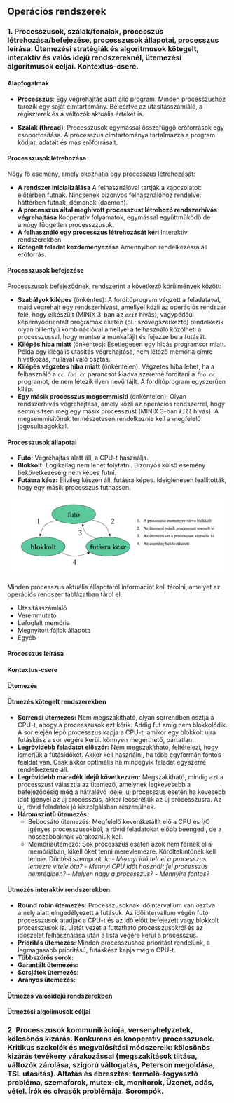 ## Operációs rendszerek

### 1. Processzusok, szálak/fonalak, processzus létrehozása/befejezése, processzusok állapotai, processzus leírása. Ütemezési stratégiák és algoritmusok kötegelt, interaktív és valós idejű rendszereknél, ütemezési algoritmusok céljai. Kontextus-csere.

#### Alapfogalmak

- **Processzus**: Egy végrehajtás alatt álló program. Minden processzushoz tarozik egy saját címtartomány. Beleértve az utasításszámláló, a regiszterek és a változók aktuális értékét is.

- **Szálak (thread)**: Processzusok egymással összefüggő erőforrások egy csoportosítása. A processzus címtartománya tartalmazza a program kódját, adatait és más erőforrásait.

#### Processzusok létrehozása
Négy fő esemény, amely okozhatja egy processzus létrehozását:
- **A rendszer inicializálása**
    A felhasználóval tartják a kapcsolatot: előtérben futnak.
    Nincsenek bizonyos felhasználóhoz rendelve: háttérben futnak, démonok (daemon).
- **A processzus által meghívott processzust létrehozó rendszerhívás végrehajtása**
    Kooperatív folyamatok, egymással együttműködő de amúgy független processzzusok.
- **A felhasználó egy processzus létrehozását kéri**
    Interaktív rendszerekben
- **Kötegelt feladat kezdeményezése**
    Amennyiben rendelkezésra áll erőforrás.

#### Processzusok befejezése
Processzusok befejeződnek, rendszerint a következő körülmények között:
- **Szabályok kilépés** (önkéntes):
    A fordítóprogram végzett a feladatával, majd végrehajt egy rendszerhívást, amellyel közli az operációs rendszer felé, hogy elkészült (MINIX 3-ban az *`exit`* hívás), vagypédául képernyőorientált programok esetén (pl.: szövegszerkeztő) rendelkezik olyan billentyű kombinációval amellyel a felhasználó közölheti a processzussal, hogy mentse a munkafájlt és fejezze be a futását.
- **Kilépés hiba miatt** (önkéntes):
    Esetlegesen egy hibás programsor miatt. Példa egy illegális utasítás végrehajtása, nem létező memória címre hivatkozás, nullával való osztás.
- **Kilépés végzetes hiba miatt** (önkéntelen):
    Végzetes hiba lehet, ha a felhasználó a *`cc foo.cc`* parancsot kiadva szeretné fordítani a *`foo.cc`* programot, de nem létezik ilyen nevű fájlt. A fordítóprogram egyszerűen kilép.
- **Egy másik processzus megsemmisíti** (önkéntelen):
    Olyan rendszerhívás végrehajtása, amely közli az operációs rendszerrel, hogy semmisítsen meg egy másik processzust (MINIX 3-ban *`kill`* hívás). A megsemmisítőnek természetesen rendelkeznie kell a megfelelő jogosultságokkal.

#### Processzusok állapotai

- **Futó:** Végrehajtás alatt áll, a CPU-t használja.
- **Blokkolt:** Logikailag nem lehet folytatni. Bizonyos külső esemény bekövetkezéséig nem képes futni.
- **Futásra kész:** Elivileg készen áll, futásra képes. Ideiglenesen leállították, hogy egy másik processzus futhasson.

![](../img/allapotok.png)

Minden processzus aktuális állapotáról információt kell tárolni, amelyet az operációs rendszer táblázatban tárol el.
- Utasításszámláló
- Veremmutató
- Lefoglalt memória
- Megnyitott fájlok állapota
- Egyéb

#### Processzus leírása

#### Kontextus-csere

#### Ütemezés

#### Ütmezés kötegelt rendszerekben
- **Sorrendi ütemezés:**
    Nem megszakítható, olyan sorrendben osztja a CPU-t, ahogy a processzusok azt kérik. Addig fut amíg nem blokkolódik. A sor elején lépő processzus kapja a CPU-t, amikor egy blokkolt újra futáskész a sor végére kerül. könnyen megérthető, pártatlan.
- **Legrövidebb feladatot először:**
    Nem megszakítható, feltételezi, hogy ismerjük a futásidőket. Akkor kell használni, ha több egyformán fontos fealdat van. Csak akkor optimális ha mindegyik feladat egyszerre rendelkezésre áll.
- **Legrövidebb maradék idejű következzen:**
    Megszakítható, mindig azt a processzust választja az ütemező, amelynek legkevesebb a befejeződésig még a hátralévő ideje, új processzus esetén ha kevesebb időt igényel az új processzus, akkor lecseréljük az új processzusra. Az új, rövid feladatok jó kiszolgálsban részesülnek.
- **Háromszintű ütemezés:**
    - Bebocsátó ütemezés:
        Megfelelő keveréketállít elő a CPU és I/O igényes processzusokból, a rövid feladatokat előbb beengedi, de a hosszabbaknak várakozniuk kell.
    - Memóriaütemező:
        Sok processzus esetén azok nem férnek el a memóriában, kikell őket tenni merevlemezre. Köröltekintőnek kell lennie.
        Döntési szempontok:
            - *Mennyi idő telt el a processzus lemezre vitele óta?*
            - *Mennyi CPU időt használt fel processzus nemrégiben?*
            - *Melyen nagy a processzus?*
            - *Mennyire fontos?*


#### Ütmezés interaktív rendszerekben
- **Round robin ütemezés:**
    Processzusoknak időintervallum van osztva amely alatt elngedélyezett a futásuk. Az időintervallum végén futó processzusok átadják a CPU-t és az idő előtt befejezett vagy blokkolt processzusok is. Listát vezet a futtatható processzusokról és az időszelet felhasználása után a lista végére kerül a processzus.
- **Prioritás ütemezés:**
    Minden processzushoz prioritást rendelünk, a legmagasabb prioritású, futáskész kapja meg a CPU-t.
- **Többszörös sorok:**
- **Garantált ütemezés:**
- **Sorsjáték ütemezés:**
- **Arányos ütemezés:**

#### Ütmezés valósidejű rendszerekben

#### Ütmezési algolimusok céljai

### 2. Processzusok kommunikációja, versenyhelyzetek, kölcsönös kizárás. Konkurens és kooperatív processzusok. Kritikus szekciók és megvalósítási módszereik: kölcsönös kizárás tevékeny várakozással (megszakítások tiltása, változók zárolása, szigorú váltogatás, Peterson megoldása, TSL utasítás). Altatás és ébresztés: termelő-fogyasztó probléma, szemaforok, mutex-ek, monitorok, Üzenet, adás, vétel. Írók és olvasók problémája. Sorompók.